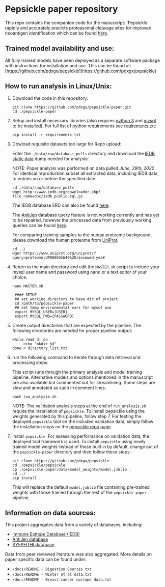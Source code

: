 # Pepsickle paper repository
This repo contains the companion code for the manuscript: `Pepsickle rapidly and accurately predicts proteasomal cleavage sites for improved neoantigen identification which can be found [here](https://www.biorxiv.org/content/10.1101/2021.05.14.444244v1).


## Trained model availability and use:
All fully trained models have been deployed as a separate software
package with instructions for installation and use. This can be found
at:
[https://github.com/pdxgx/pepsickle](https://github.com/pdxgx/pepsickle)

## How to run analysis in Linux/Unix:

1. Download the code in this repository:

   ```
   git clone https://github.com/pdxgx/pepsickle-paper.git
   cd ./pepsickle-paper
   ```

2. Setup and install necessary libraries (also requires [python 3](https://www.python.org/downloads/) and [mysql](https://dev.mysql.com/doc/mysql-getting-started/en/#mysql-getting-started-installing) to be installed). For full list of python requirements see [reqirements.txt]():

   ```
   pip install -r requirements.txt
   ```

3. Dowload requisite datasets too large for Repo upload:

    Enter the `./data/raw/database_pulls` directory and download the [IEDB static data](http://www.iedb.org/downloader.php?file_name=doc/iedb_public.sql.gz) dump needed for analysis:

    NOTE: Paper analysis was performed on data pulled *June, 29th, 2020*. For identical reproduction subset all extracted data, including IEDB data, to entries on or before the specified date.
   ```
   cd ./data/raw/database_pulls
   wget http://www.iedb.org/downloader.php?file_name=doc/iedb_public.sql.gz
   ```
   The IEDB database ERD can also be found [here](http://www.iedb.org/downloader.php?file_name=doc/iedb_public_erd.pdf).
   
   The [AntiJen](http://www.ddg-pharmfac.net/antijen/AntiJen/aj_tcr.htm) database query feature is not working currently and has yet to be repaired, however the processed data from previously working queries can be found [here](https://github.com/pdxgx/pepsickle-paper/blob/master/data/raw/database_pulls/AntiJen_Tcell_epitopes.csv).
   
   For comparing training samples to the human proteome background, please download the human proteome from [UniProt](https://www.uniprot.org/).
   ```
   cd ../
   wget https://www.uniprot.org/uniprot/?query=proteome:UP000005640%20reviewed:yes#
   ```

4. Return to the main directory and edit the `MASTER.sh` script to include your mysql user name and password using nano or a text editor of your choice.

   `nano MASTER.sh`
   ```
    #### SETUP
    ## set working directory to base dir of project
    cd /path/to/pepsickle-paper
    ## set temp environmental vars for mysql use
    export MYSQL_USER=[USER]
    export MYSQL_PWD=[PASSWORD]
   ```

5. Create output directories that are expected by the pipeline. The following directories are needed for proper pipeline output:
   ```
   while read d; do
        echo "mkdir $d"
   done < directory_list.txt
   ```
    
6. run the following command to iterate through data retrieval and
   processing steps:
   
   This script runs through the primary analysis and model training pipeline. Alternative models and options mentioned in the manuscript are also available but commented out for streamlining. Some steps are slow and annotated as such in comment lines.

   `bash run_analysis.sh`

    NOTE: The validation analysis steps at the end of `run_analysis.sh` require the installation of `pepsickle`. To install pepsickle using the weights generated by this pipeline, follow step 7. For testing the deployed `pepsickle` tool on the included validation data, simply follow the installation steps on the [pepsickle repo page](https://github.com/pdxgx/pepsickle).

7. Install `pepsickle`. For assessing performance on validation data, the deployed tool framework is used. To install `pepsickle` using newly trained model weights instead of those built in by default, change out of the `pepsickle-paper` directory and then follow these steps:

    ```
    git clone https://github.com/pdxgx/pepsickle
    cd ./pepsickle/pepsickle
    cp ./pepsickle-paper/data/model_weights/model.joblib .
    cd ../
    pip install .
    ```
    This will replace the default `model.joblib` file containing pre-trained weights with those trained through the rest of the `pepsickle-paper` pipeline.
## Information on data sources:

This project aggregates data from a variety of databases, including:
- [Immune Epitope Database (IEDB)](https://www.iedb.org/)
- [AntiJen database](http://www.ddg-pharmfac.net/antijen/AntiJen/antijenhomepage.htm)
- [SYFPEITHI database](http://www.syfpeithi.de/)

Data from peer reviewed literature was also aggregated. More details on paper specific data can be found under:
- `/docs/README - Digestion Sources.txt`
- `/docs/README - Winter et al data.txt`
- `/docs/README - Breast cancer epitope data.txt`


